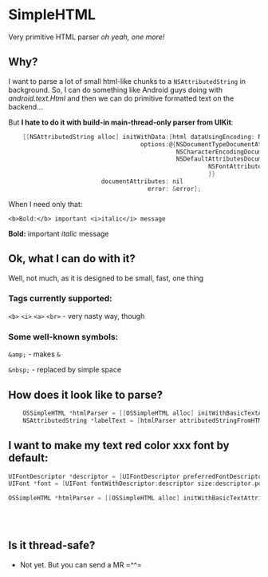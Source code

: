 # SimpleHTML

Very primitive HTML parser _oh yeah, one more!_

## Why?

I want to parse a lot of small html-like chunks to a `NSAttributedString` in background. So, I can do something like Android guys doing with _android.text.Html_ and then we can do primitive formatted text on the backend...

But **I hate to do it with build-in main-thread-only parser from UIKit**:

```objective-c
    [[NSAttributedString alloc] initWithData:[html dataUsingEncoding: NSUTF8StringEncoding]
                                     options:@{NSDocumentTypeDocumentAttribute: NSHTMLTextDocumentType,
                                               NSCharacterEncodingDocumentAttribute:@(NSUTF8StringEncoding),
                                               NSDefaultAttributesDocumentAttribute:@{
                                                        NSFontAttributeName : [UIFont systemFontOfSize:SystemFontSize]
                                                        }}
                          documentAttributes: nil
                                       error: &error];
```
When I need only that:

`<b>Bold:</b> important <i>italic</i> message`

**Bold:** important _italic_ message

## Ok, what I can do with it?

Well, not much, as it is designed to be small, fast, one thing

### Tags currently supported:

`<b>`
`<i>`
`<a>`
`<br>` - very nasty way, though

### Some well-known symbols:

`&amp;`  - makes `&`

`&nbsp;` - replaced by simple space

## How does it look like to parse?

```objective-c
    OSSimpleHTML *htmlParser = [[OSSimpleHTML alloc] initWithBasicTextAttributes:@{}];
    NSAttributedString *labelText = [htmlParser attributedStringFromHTML:@"<b>Bold:</b> important <i>italic</i> message"];
```

## I want to make my text red color xxx font by default:

```objective-c
UIFontDescriptor *descriptor = [UIFontDescriptor preferredFontDescriptorWithTextStyle:UIFontTextStyleHeadline];
UIFont *font = [UIFont fontWithDescriptor:descriptor size:descriptor.pointSize];

OSSimpleHTML *htmlParser = [[OSSimpleHTML alloc] initWithBasicTextAttributes:@{
                                                                               NSForegroundColorAttributeName : [UIColor redColor],
                                                                               NSFontAttributeName : font
                                                                               }];
```


## Is it thread-safe?
 - Not yet. But you can send a MR =^^=

